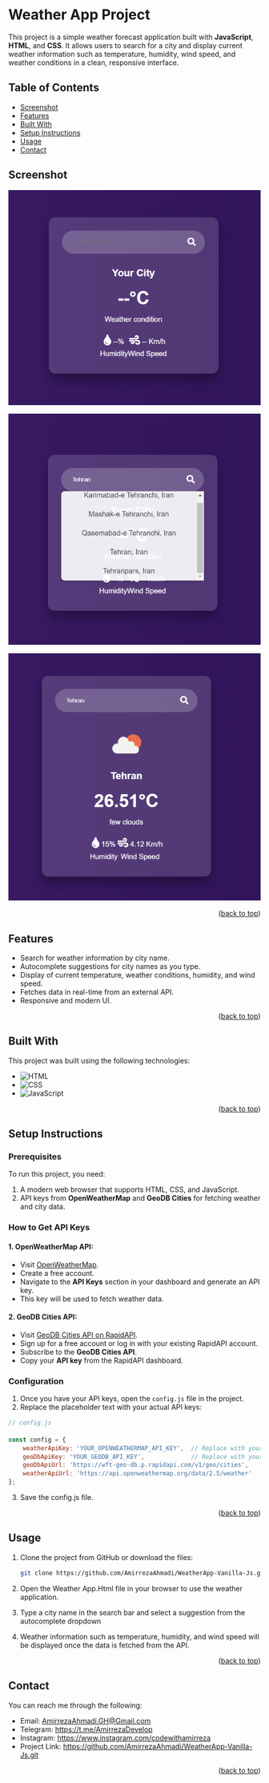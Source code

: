 # Weather App Project

This project is a simple weather forecast application built with **JavaScript**, **HTML**, and **CSS**. It allows users to search for a city and display current weather information such as temperature, humidity, wind speed, and weather conditions in a clean, responsive interface.

## Table of Contents
- [Screenshot](#screenshot)
- [Features](#features)
- [Built With](#built-with)
- [Setup Instructions](#setup-instructions)
- [Usage](#usage)
- [Contact](#contact)

## Screenshot

![Weather App Preview](example/weather-app1.png)

![Weather App Preview](example/weather-app2.png)

![Weather App Preview](example/weather-app3.png)

<p align="right">(<a href="#table-of-contents">back to top</a>)</p>

## Features

- Search for weather information by city name.
- Autocomplete suggestions for city names as you type.
- Display of current temperature, weather conditions, humidity, and wind speed.
- Fetches data in real-time from an external API.
- Responsive and modern UI.

<p align="right">(<a href="#table-of-contents">back to top</a>)</p>

## Built With

This project was built using the following technologies:

* ![HTML](https://img.shields.io/badge/-HTML5-orange)
* ![CSS](https://img.shields.io/badge/-CSS3-blue)
* ![JavaScript](https://img.shields.io/badge/-JavaScript-yellow)

<p align="right">(<a href="#table-of-contents">back to top</a>)</p>

## Setup Instructions

### Prerequisites

To run this project, you need:

1. A modern web browser that supports HTML, CSS, and JavaScript.
2. API keys from **OpenWeatherMap** and **GeoDB Cities** for fetching weather and city data.

### How to Get API Keys

#### 1. **OpenWeatherMap API**:
- Visit [OpenWeatherMap](https://openweathermap.org/api).
- Create a free account.
- Navigate to the **API Keys** section in your dashboard and generate an API key.
- This key will be used to fetch weather data.

#### 2. **GeoDB Cities API**:
- Visit [GeoDB Cities API on RapidAPI](https://rapidapi.com/wirefreethought/api/geodb-cities).
- Sign up for a free account or log in with your existing RapidAPI account.
- Subscribe to the **GeoDB Cities API**.
- Copy your **API key** from the RapidAPI dashboard.

### Configuration

1. Once you have your API keys, open the `config.js` file in the project.
2. Replace the placeholder text with your actual API keys:

```javascript
// config.js

const config = {
    weatherApiKey: 'YOUR_OPENWEATHERMAP_API_KEY',  // Replace with your OpenWeatherMap API key
    geoDbApiKey: 'YOUR_GEODB_API_KEY',             // Replace with your GeoDB Cities API key
    geoDbApiUrl: 'https://wft-geo-db.p.rapidapi.com/v1/geo/cities',
    weatherApiUrl: 'https://api.openweathermap.org/data/2.5/weather'
};
```

3. Save the config.js file.

<p align="right">(<a href="#table-of-contents">back to top</a>)</p>

## Usage

1. Clone the project from GitHub or download the files:
   ```bash
   git clone https://github.com/AmirrezaAhmadi/WeatherApp-Vanilla-Js.git

2. Open the Weather App.Html file in your browser to use the weather application.

3. Type a city name in the search bar and select a suggestion from the autocomplete dropdown

4. Weather information such as temperature, humidity, and wind speed will be displayed once the data is fetched from the API. 

<p align="right">(<a href="#table-of-contents">back to top</a>)</p>

## Contact

You can reach me through the following:

* Email: AmirrezaAhmadi.GH@Gmail.com
* Telegram: https://t.me/AmirrezaDevelop
* Instagram: https://www.instagram.com/codewithamirreza
* Project Link: https://github.com/AmirrezaAhmadi/WeatherApp-Vanilla-Js.git

<p align="right">(<a href="#table-of-contents">back to top</a>)</p>
